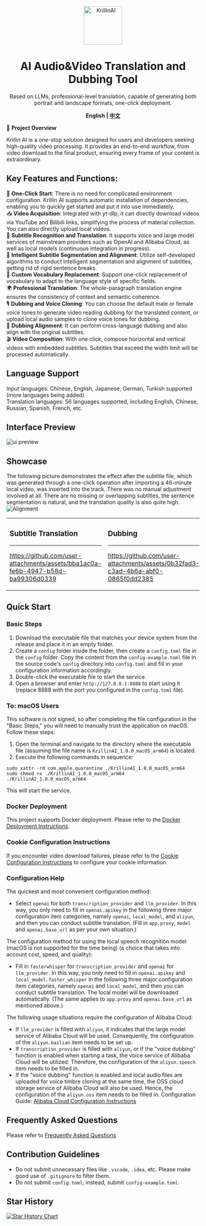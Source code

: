 <div align="center">
  <img src="./images/logo.png" alt="KrillinAI" height="100">

  # AI Audio&Video Translation and Dubbing Tool

<p>Based on LLMs, professional-level translation, capable of generating both portrait and landscape formats, one-click deployment.</p>

  **English | [中文](./docs/README_zh.md)**

</div>

🚀 **Project Overview**

Krillin AI is a one-stop solution designed for users and developers seeking high-quality video processing. It provides an end-to-end workflow, from video download to the final product, ensuring every frame of your content is extraordinary.

## Key Features and Functions:
🎯 **One-Click Start**: There is no need for complicated environment configuration. Krillin AI supports automatic installation of dependencies, enabling you to quickly get started and put it into use immediately.  
📥 **Video Acquisition**: Integrated with yt-dlp, it can directly download videos via YouTube and Bilibili links, simplifying the process of material collection. You can also directly upload local videos.  
📜 **Subtitle Recognition and Translation**: It supports voice and large model services of mainstream providers such as OpenAI and Alibaba Cloud, as well as local models (continuous integration in progress).  
🧠 **Intelligent Subtitle Segmentation and Alignment**: Utilize self-developed algorithms to conduct intelligent segmentation and alignment of subtitles, getting rid of rigid sentence breaks.  
🔄 **Custom Vocabulary Replacement**: Support one-click replacement of vocabulary to adapt to the language style of specific fields.  
🌍 **Professional Translation**: The whole-paragraph translation engine ensures the consistency of context and semantic coherence.  
🎙️ **Dubbing and Voice Cloning**: You can choose the default male or female voice tones to generate video reading dubbing for the translated content, or upload local audio samples to clone voice tones for dubbing.  
📝 **Dubbing Alignment**: It can perform cross-language dubbing and also align with the original subtitles.   
🎬 **Video Composition**: With one click, compose horizontal and vertical videos with embedded subtitles. Subtitles that exceed the width limit will be processed automatically. 

## Language Support
Input languages: Chinese, English, Japanese, German, Turkish supported (more languages being added)  
Translation languages: 56 languages supported, including English, Chinese, Russian, Spanish, French, etc.

## Interface Preview
![ui preview](./images/ui.png)

## Showcase
The following picture demonstrates the effect after the subtitle file, which was generated through a one-click operation after importing a 46-minute local video, was inserted into the track. There was no manual adjustment involved at all. There are no missing or overlapping subtitles, the sentence segmentation is natural, and the translation quality is also quite high.
![Alignment](./images/alignment.png)

<table>
<tr>
<td width="50%">

### Subtitle Translation
---
https://github.com/user-attachments/assets/bba1ac0a-fe6b-4947-b58d-ba99306d0339

</td>
<td width="50%">

### Dubbing
---
https://github.com/user-attachments/assets/0b32fad3-c3ad-4b6a-abf0-0865f0dd2385

</td>
</tr>
</table>

## Quick Start
### Basic Steps
1. Download the executable file that matches your device system from the release and place it in an empty folder.
2. Create a `config` folder inside the folder, then create a `config.toml` file in the `config` folder. Copy the content from the `config-example.toml` file in the source code's `config` directory into `config.toml` and fill in your configuration information accordingly.
3. Double-click the executable file to start the service.
4. Open a browser and enter `http://127.0.0.1:8888` to start using it (replace 8888 with the port you configured in the `config.toml` file).

### To: macOS Users
This software is not signed, so after completing the file configuration in the "Basic Steps," you will need to manually trust the application on macOS. Follow these steps:
1. Open the terminal and navigate to the directory where the executable file (assuming the file name is `KrillinAI_1.0.0_macOS_arm64`) is located.
2. Execute the following commands in sequence:
```
sudo xattr -rd com.apple.quarantine ./KrillinAI_1.0.0_macOS_arm64
sudo chmod +x ./KrillinAI_1.0.0_macOS_arm64
./KrillinAI_1.0.0_macOS_arm64
```
This will start the service.

### Docker Deployment
This project supports Docker deployment. Please refer to the [Docker Deployment Instructions](./docker.md).

### Cookie Configuration Instructions

If you encounter video download failures, please refer to the [Cookie Configuration Instructions](./get_cookies.md) to configure your cookie information.

### Configuration Help
The quickest and most convenient configuration method:
* Select `openai` for both `transcription_provider` and `llm_provider`. In this way, you only need to fill in `openai.apikey` in the following three major configuration item categories, namely `openai`, `local_model`, and `aliyun`, and then you can conduct subtitle translation. (Fill in `app.proxy`, `model` and `openai.base_url` as per your own situation.)

The configuration method for using the local speech recognition model (macOS is not supported for the time being) (a choice that takes into account cost, speed, and quality):
* Fill in `fasterwhisper` for `transcription_provider` and `openai` for `llm_provider`. In this way, you only need to fill in `openai.apikey` and `local_model.faster_whisper` in the following three major configuration item categories, namely `openai` and `local_model`, and then you can conduct subtitle translation. The local model will be downloaded automatically. (The same applies to `app.proxy` and `openai.base_url` as mentioned above.)

The following usage situations require the configuration of Alibaba Cloud:
* If `llm_provider` is filled with `aliyun`, it indicates that the large model service of Alibaba Cloud will be used. Consequently, the configuration of the `aliyun.bailian` item needs to be set up.
* If `transcription_provider` is filled with `aliyun`, or if the "voice dubbing" function is enabled when starting a task, the voice service of Alibaba Cloud will be utilized. Therefore, the configuration of the `aliyun.speech` item needs to be filled in.
* If the "voice dubbing" function is enabled and local audio files are uploaded for voice timbre cloning at the same time, the OSS cloud storage service of Alibaba Cloud will also be used. Hence, the configuration of the `aliyun.oss` item needs to be filled in.
Configuration Guide: [Alibaba Cloud Configuration Instructions](./aliyun.md)

## Frequently Asked Questions
Please refer to [Frequently Asked Questions](./faq.md)

## Contribution Guidelines

- Do not submit unnecessary files like `.vscode`, `.idea`, etc. Please make good use of `.gitignore` to filter them.
- Do not submit `config.toml`; instead, submit `config-example.toml`.

## Star History

[![Star History Chart](https://api.star-history.com/svg?repos=krillinai/KrillinAI&type=Date)](https://star-history.com/#krillinai/KrillinAI&Date)

